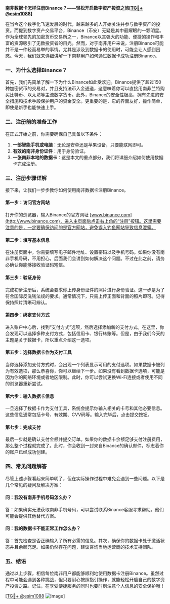 **南非数据卡怎样注册Binance？——轻松开启数字资产投资之旅[[TG💪+ @esim1088](https://t.me/s/esim1088)]**

在当今这个数字化飞速发展的时代，越来越多的人开始关注并参与数字资产的投资。而提到数字资产交易平台，Binance（币安）无疑是其中最耀眼的一颗明星。作为全球领先的加密货币交易所之一，Binance以其强大的功能、便捷的操作和丰富的资源吸引了无数投资者的目光。然而，对于南非用户来说，注册Binance可能并不是一件轻而易举的事情。尤其是涉及到数据卡的使用时，可能会让人感到困惑。今天，我们就来详细讲解一下南非用户如何通过数据卡成功注册Binance。

### **一、为什么选择Binance？**
首先，我们先简单了解一下为什么Binance如此受欢迎。Binance提供了超过150种加密货币的交易对，并且支持法币入金通道，这意味着你可以直接用南非兰特购买比特币、以太坊等主流数字货币。此外，Binance的安全性极高，拥有先进的安全措施和技术手段保护用户的资金安全。更重要的是，它的界面友好，操作简单，即使是新手也能快速上手。

### **二、注册前的准备工作**
在正式开始之前，你需要确保自己具备以下条件：
1. **一部智能手机或电脑**：无论是安卓还是苹果设备，只要能联网即可。
2. **有效的南非身份证件**：用于身份验证。
3. **一张南非本地的数据卡**：这是本文的重点部分，我们将详细介绍如何使用数据卡完成注册。

### **三、注册步骤详解**
接下来，让我们一步步教你如何使用南非数据卡注册Binance。

#### **第一步：访问官方网站**
打开你的浏览器，输入Binance的官方网址 [www.binance.com](http://www.binance.com)，进入主页面后点击右上角的“注册”按钮。这里需要注意的是，一定要确保访问的是官方网站，避免误入钓鱼网站导致信息泄露。

#### **第二步：填写基本信息**
在注册页面中，你需要填写电子邮件地址、设置密码以及手机号码。如果你没有南非手机号码，不用担心，后面我们会讲到如何解决这个问题。不过在此之前，请务必确认你能够接收验证码短信。

#### **第三步：验证身份**
完成初步注册后，系统会要求你上传身份证件的照片进行身份验证。这一步是为了符合国际反洗钱法规的要求。通常情况下，只需上传正面和背面的照片即可。记得保持照片清晰可辨认。

#### **第四步：绑定支付方式**
进入账户中心后，找到“支付方式”选项，然后选择添加新的支付方式。在这里，你会发现可以选择多种支付方式，包括信用卡、银行转账等。但是，由于我们今天的主题是关于数据卡，所以重点介绍这一选项。

#### **第五步：选择数据卡作为支付工具**
当你选择添加支付方式时，会出现一个列表显示可用的支付选项。如果数据卡被列为有效选项，那么恭喜你，你可以继续下一步。如果没有看到数据卡选项，可能是因为你的网络环境或者地区限制。此时，你可以尝试更换Wi-Fi连接或者使用不同的浏览器重新尝试。

#### **第六步：输入数据卡信息**
一旦选择了数据卡作为支付工具，系统会提示你输入相关的卡号和其他必要信息。这些信息通常包括卡号、有效期、CVV码等。输入完毕后，点击提交按钮。

#### **第七步：完成支付**
最后一步就是确认支付金额并提交订单。如果你的数据卡余额足够支付注册费用，那么整个过程就完成了。此时，你会收到一封来自Binance的确认邮件，标志着你的账户已经成功创建。

### **四、常见问题解答**
尽管上述步骤看起来简单明了，但在实际操作过程中难免会遇到一些问题。以下是几个常见的疑问及解决方案：

#### **问：我没有南非手机号码怎么办？**
答：如果确实无法获取南非手机号码，可以尝试联系Binance客服寻求帮助。他们可能会提供其他替代方案。

#### **问：我的数据卡不能正常工作怎么办？**
答：首先检查是否正确输入了所有必需的信息。其次，确保你的数据卡处于激活状态并且余额充足。如果仍然存在问题，建议咨询当地运营商的技术支持团队。

### **五、结语**
通过以上步骤，相信每位南非用户都能够顺利地使用数据卡注册Binance。虽然过程中可能会遇到各种挑战，但只要耐心按照指引操作，就能轻松开启自己的数字资产投资之路。记住，在享受便捷服务的同时也要时刻注意个人信息的安全保护哦！

[[TG💪+ @esim1088](https://t.me/s/esim1088) ![Image](https://i.postimg.cc/4NQfJmqS/Snipaste-2025-05-13-00-14-12.png)]
